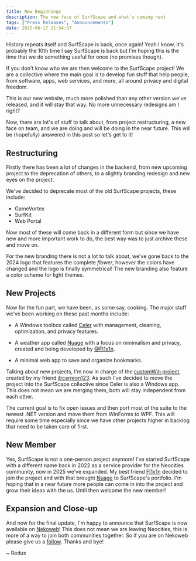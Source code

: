```yaml
---
title: New Beginnings
description: The new face of SurfScape and what's coming next
tags: ["Press Releases", "Announcements"]
date: 2025-06-17 21:54:57
---
```


History repeats itself and SurfScape is back, once again! Yeah I know, it's probably the 10th time I say SurfScape is back but I'm hoping this is the time that we do something useful for once (no promises though).

If you don't know who we are then welcome to the SurfScape project! We are a collective where the main goal is to develop fun stuff that help people, from software, apps, web services, and more, all around privacy and digital freedom.

This is our new website, much more polished than any other version we've released, and it will stay that way. No more unnecessary redesigns am I right?

Now, there are lot's of stuff to talk about, from project restructuring, a new face on team, and we are doing and will be doing in the near future. This will be (hopefully) answered in this post so let's get to it!

## Restructuring

Firstly there has been a lot of changes in the backend, from new upcoming project to the deprecation of others, to a slightly branding redesign and new eyes on the project.

We've decided to deprecate most of the old SurfScape projects, these include:

- GameVortex
- SurfKit
- Web Portal

Now most of these will come back in a different form but since we have new and more important work to do, the best way was to just archive these and move on.

For the new branding there is not a lot to talk about, we've gone back to the 2024 logo that features the complete _flower_, however the colors have changed and the logo is finally symmetrical! The new branding also feature a color scheme for light themes.

## New Projects

Now for the fun part, we have been, as some say, cooking. The major stuff we've been working on these past months include:

- A Windows toolbox called [Celer](/projects/celer) with management, cleaning, optimization, and privacy features.

- A weather app called [Nuage](/projects/nuage) with a focus on minimalism and privacy, created and being developed by [@Fl1x1n](https://github.com/Fl1x1n/).

- A minimal web app to save and organize bookmarks.

Talking about new projects, I'm now in charge of the [customWin project](https://github.com/customWin), created by my friend [jbcarreon123](https://jbcarreon123.nekoweb.org/). As such I've decided to move the project into the SurfScape collective since Celer is also a Windows app. This does not mean we are merging them, both will stay independent from each other.

The current goal is to fix open issues and then port most of the suite to the newest .NET version and move them from WinForms to WPF. This will require some time especially since we have other projects higher in backlog that need to be taken care of first.

## New Member

Yes, SurfScape is not a one-person project anymore! I've started SurfScape with a different name back in 2022 as a service provider for the Neocities community, now in 2025 we've expanded. My best friend [Fl1x1n](https://github.com/Fl1x1n/) decided to join the project and with that brought [Nuage](http://localhost:8080/projects/nuage/) to SurfScape's portfolio. I'm hoping that in a near future more people can come in into the project and grow their ideas with the us. Until then welcome the new member!

## Expansion and Close-up

And now for the final update, I'm happy to announce that SurfScape is now available on [Nekoweb](https://nekoweb.org)! This does not mean we are leaving Neocities, this is more of a way to join both communities together. So if you are on Nekoweb please give us a [follow](https://nekoweb.org/follow/surfscape). Thanks and bye!

~ Redux
